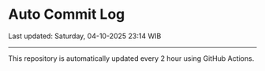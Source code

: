# Auto Commit Log

Last updated: Saturday, 04-10-2025 23:14 WIB

---

This repository is automatically updated every 2 hour using GitHub Actions.
